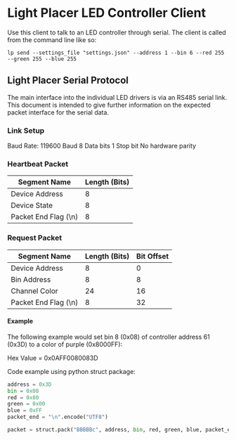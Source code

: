 # Light Placer LED Controller Client
Use this client to talk to an LED controller through serial. The client is called from the command line like so:

`lp send --settings_file "settings.json" --address 1 --bin 6 --red 255 --green 255 --blue 255`


## Light Placer Serial Protocol
The main interface into the individual LED drivers is via an RS485 serial link. This document is intended to give further information on the expected packet interface for the serial data.

### Link Setup
Baud Rate: 119600 Baud
8 Data bits
1 Stop bit
No hardware parity

### Heartbeat Packet
|     Segment Name     | Length (Bits) |
|----------------------|---------------|
| Device Address       |             8 |
| Device State         |             8 |
| Packet End Flag (\n) |             8 |

### Request Packet
|     Segment Name     | Length (Bits) | Bit Offset |
| -------------------- | ------------- | ---------- |
| Device Address       |             8 |          0 |
| Bin Address          |             8 |          8 |
| Channel Color        |            24 |         16 |
| Packet End Flag (\n) |             8 |         32 |


#### Example
The following example would set bin 8 (0x08) of controller address 61 (0x3D) to a color of purple (0x8000FF):

Hex Value = 0x0AFF0080083D

Code example using python struct package:

```python
address = 0x3D
bin = 0x08
red = 0x80
green = 0x00
blue = 0xFF
packet_end = "\n".encode("UTF8")

packet = struct.pack("BBBBBc", address, bin, red, green, blue, packet_end)
```